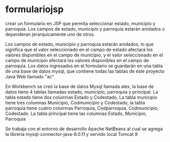 # formulariojsp
crear un formulario en JSP que permita seleccionar estado, municipio y parroquia. Los campos de estado, municipio y parroquia estarán anidados o dependeran jerarquicamente uno de otros.


Los campos de estado, municipio y parroquia estarán anidados, lo que significa que el valor seleccionado en el campo de estado afectará los valores disponibles en el campo de municipio, y el valor seleccionado en el campo de municipio afectará los valores disponibles en el campo de parroquia. Los datos ingresados en el formulario se guardarán en una tabla de una base de datos mysql, que contiene todas las tablas de este proyecto Java Web llamado "ac".

En Workbench se creó la base de datos Mysql llamada alex, la base de datos tiene 4 tablas llamadas estado, municipio, parroquia y principal. La tabla estado tiene dos columnas Estado y Codestado, La tabla municipio tiene tres columnas Municipio, Codmunicipio y Codestado, la tabla parroquia tiene cuatro columnas Parroquia, Codparroquia, Codmunicipio, Codestado. La tabla principal tiene las columnas Estado, Municipio, Parroquia

Se trabaja con el entorno de desarrollo Apache NetBeans al cual se agrega la libreria mysql-connector-java-8.0.11 y servido local Tomcat 9
